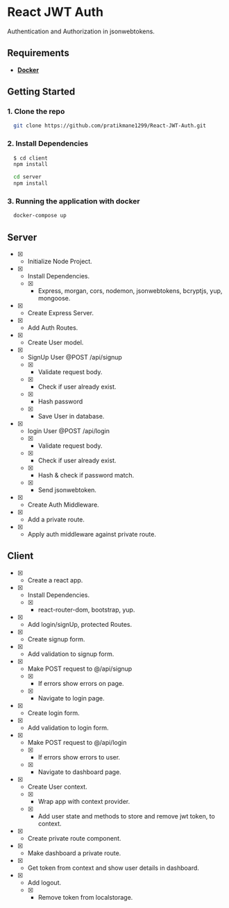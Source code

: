 # React JWT Auth

Authentication and Authorization in jsonwebtokens.

## Requirements
  - [**Docker**](https://www.docker.com/get-started)

## Getting Started

### 1. Clone the repo
```sh
  git clone https://github.com/pratikmane1299/React-JWT-Auth.git
```

### 2. Install Dependencies
```sh
  $ cd client
  npm install

  cd server
  npm install
```

### 3. Running the application with docker
```sh
  docker-compose up
```

## Server

* [X] - Initialize Node Project.
* [X] - Install Dependencies.
  * [X] - Express, morgan, cors, nodemon, jsonwebtokens, bcryptjs, yup, mongoose.
* [X] - Create Express Server.
* [X] - Add Auth Routes.
* [X] - Create User model.
* [X] - SignUp User @POST /api/signup
  * [X] - Validate request body.
  * [X] - Check if user already exist.
  * [X] - Hash password
  * [X] - Save User in database.
* [X] - login User @POST /api/login
  * [X] - Validate request body.
  * [X] - Check if user already exist.
  * [X] - Hash  & check if password match.
  * [X] - Send jsonwebtoken.
* [X] - Create Auth Middleware.
* [X] - Add a private route.
* [X] - Apply auth middleware against private route.

## Client

* [X] - Create a react app.
* [X] - Install Dependencies.
  * [X] - react-router-dom, bootstrap, yup.
* [X] - Add login/signUp, protected Routes.
* [X] - Create signup form.
* [X] - Add validation to signup form.
* [X] - Make POST request to @/api/signup
  * [X] - If errors show errors on page.
  * [X] - Navigate to login page.
* [X] - Create login form.
* [X] - Add validation to login form.
* [X] - Make POST request to @/api/login
  * [X] - If errors show errors to user.
  * [X] - Navigate to dashboard page.
* [X] - Create User context.
  * [X] - Wrap app with context provider.
  * [X] - Add user state and methods to store and remove jwt token, to context.
* [X] - Create private route component.
* [X] - Make dashboard a private route.
* [X] - Get token from context and show user details in dashboard.
* [X] - Add logout.
  * [X] - Remove token from localstorage.
